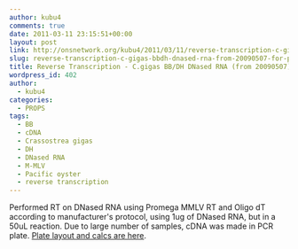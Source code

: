 ```yaml
---
author: kubu4
comments: true
date: 2011-03-11 23:15:51+00:00
layout: post
link: http://onsnetwork.org/kubu4/2011/03/11/reverse-transcription-c-gigas-bbdh-dnased-rna-from-20090507-for-props/
slug: reverse-transcription-c-gigas-bbdh-dnased-rna-from-20090507-for-props
title: Reverse Transcription - C.gigas BB/DH DNased RNA (from 20090507) for PROPS
wordpress_id: 402
author:
  - kubu4
categories:
  - PROPS
tags:
  - BB
  - cDNA
  - Crassostrea gigas
  - DH
  - DNased RNA
  - M-MLV
  - Pacific oyster
  - reverse transcription
---
```


Performed RT on DNased RNA using Promega MMLV RT and Oligo dT according to manufacturer's protocol, using 1ug of DNased RNA, but in a 50uL reaction. Due to large number of samples, cDNA was made in PCR plate. [Plate layout and calcs are here](https://spreadsheets3.google.com/ccc?key=tnCFOYm03SNc053JcCp75EQ&authkey=CKbw8YYG#gid=0).
